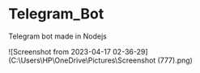 # Telegram_Bot
Telegram bot made in Nodejs 


![Screenshot from 2023-04-17 02-36-29](C:\Users\HP\OneDrive\Pictures\Screenshot (777).png)